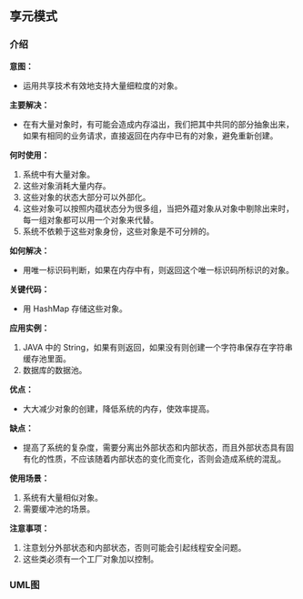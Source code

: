 ## 享元模式

### 介绍

**意图：**

- 运用共享技术有效地支持大量细粒度的对象。

**主要解决：**

- 在有大量对象时，有可能会造成内存溢出，我们把其中共同的部分抽象出来，如果有相同的业务请求，直接返回在内存中已有的对象，避免重新创建。

**何时使用：**

1. 系统中有大量对象。 
2. 这些对象消耗大量内存。 
3. 这些对象的状态大部分可以外部化。 
4. 这些对象可以按照内蕴状态分为很多组，当把外蕴对象从对象中剔除出来时，每一组对象都可以用一个对象来代替。 
5. 系统不依赖于这些对象身份，这些对象是不可分辨的。

**如何解决：**

- 用唯一标识码判断，如果在内存中有，则返回这个唯一标识码所标识的对象。

**关键代码：**

- 用 HashMap 存储这些对象。

**应用实例：** 

1. JAVA 中的 String，如果有则返回，如果没有则创建一个字符串保存在字符串缓存池里面。 
2. 数据库的数据池。

**优点：**

- 大大减少对象的创建，降低系统的内存，使效率提高。

**缺点：**

- 提高了系统的复杂度，需要分离出外部状态和内部状态，而且外部状态具有固有化的性质，不应该随着内部状态的变化而变化，否则会造成系统的混乱。

**使用场景：** 

1. 系统有大量相似对象。 
2. 需要缓冲池的场景。

**注意事项：** 

1. 注意划分外部状态和内部状态，否则可能会引起线程安全问题。 
2. 这些类必须有一个工厂对象加以控制。

### UML图

